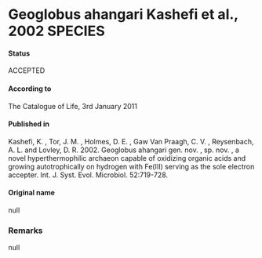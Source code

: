 # Geoglobus ahangari Kashefi et al., 2002 SPECIES

#### Status
ACCEPTED

#### According to
The Catalogue of Life, 3rd January 2011

#### Published in
Kashefi, K. , Tor, J. M. , Holmes, D. E. , Gaw Van Praagh, C. V. , Reysenbach, A. L. and Lovley, D. R. 2002. Geoglobus ahangari gen. nov. , sp. nov. , a novel hyperthermophilic archaeon capable of oxidizing organic acids and growing autotrophically on hydrogen with Fe(III) serving as the sole electron accepter. Int. J. Syst. Evol. Microbiol. 52:719-728.

#### Original name
null

### Remarks
null